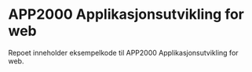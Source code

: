 # APP2000 Applikasjonsutvikling for web

Repoet inneholder eksempelkode til APP2000 Applikasjonsutvikling for web.
